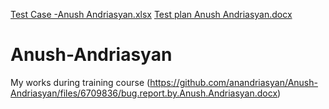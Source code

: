 [Test Case -Anush Andriasyan.xlsx](https://github.com/anandriasyan/Anush-Andriasyan/files/6709838/Test.Case.-Anush.Andriasyan.xlsx)
[Test plan Anush Andriasyan.docx](https://github.com/anandriasyan/Anush-Andriasyan/files/6709839/Test.plan.Anush.Andriasyan.docx)



# Anush-Andriasyan

My works during training course
(https://github.com/anandriasyan/Anush-Andriasyan/files/6709836/bug.report.by.Anush.Andriasyan.docx)
